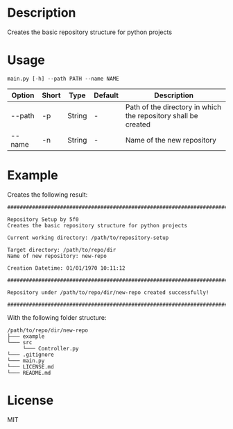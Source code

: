 # Description

Creates the basic repository structure for python projects

# Usage

`main.py [-h] --path PATH --name NAME`


| Option | Short | Type | Default | Description |
|---|---|---|---|---|
|--path | -p | String | - | Path of the directory in which the repository shall be created |
|--name | -n | String | - | Name of the new repository |

# Example

Creates the following result:

```
################################################################################

Repository Setup by 5f0
Creates the basic repository structure for python projects

Current working directory: /path/to/repository-setup

Target directory: /path/to/repo/dir
Name of new repository: new-repo

Creation Datetime: 01/01/1970 10:11:12

################################################################################

Repository under /path/to/repo/dir/new-repo created successfully!

################################################################################
```

With the following folder structure:

```
/path/to/repo/dir/new-repo
├─── example
└─── src
     └─── Controller.py
└─── .gitignore
└─── main.py
└─── LICENSE.md
└─── README.md 
```

# License

MIT